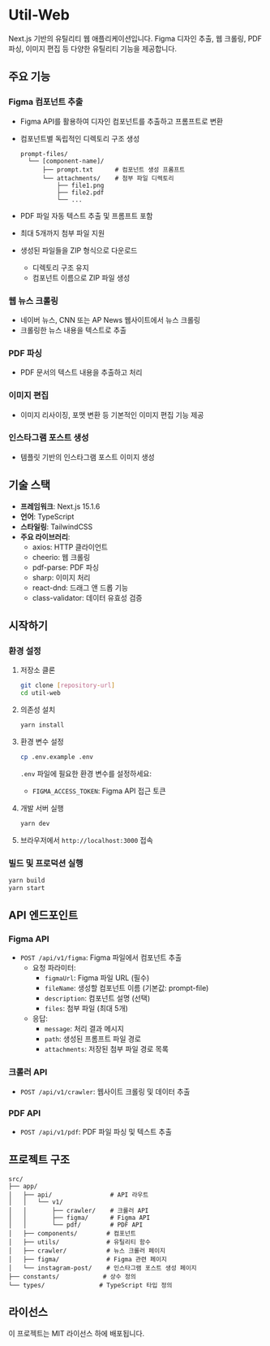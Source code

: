 # Util-Web

Next.js 기반의 유틸리티 웹 애플리케이션입니다. Figma 디자인 추출, 웹 크롤링, PDF 파싱, 이미지 편집 등 다양한 유틸리티 기능을 제공합니다.

## 주요 기능

### Figma 컴포넌트 추출

- Figma API를 활용하여 디자인 컴포넌트를 추출하고 프롬프트로 변환
- 컴포넌트별 독립적인 디렉토리 구조 생성

  ```
  prompt-files/
    └── [component-name]/
        ├── prompt.txt      # 컴포넌트 생성 프롬프트
        └── attachments/    # 첨부 파일 디렉토리
            ├── file1.png
            ├── file2.pdf
            └── ...
  ```

- PDF 파일 자동 텍스트 추출 및 프롬프트 포함
- 최대 5개까지 첨부 파일 지원
- 생성된 파일들을 ZIP 형식으로 다운로드
  - 디렉토리 구조 유지
  - 컴포넌트 이름으로 ZIP 파일 생성

### 웹 뉴스 크롤링

- 네이버 뉴스, CNN 또는 AP News 웹사이트에서 뉴스 크롤링
- 크롤링한 뉴스 내용을 텍스트로 추출

### PDF 파싱

- PDF 문서의 텍스트 내용을 추출하고 처리

### 이미지 편집

- 이미지 리사이징, 포맷 변환 등 기본적인 이미지 편집 기능 제공

### 인스타그램 포스트 생성

- 템플릿 기반의 인스타그램 포스트 이미지 생성

## 기술 스택

- **프레임워크**: Next.js 15.1.6
- **언어**: TypeScript
- **스타일링**: TailwindCSS
- **주요 라이브러리**:
  - axios: HTTP 클라이언트
  - cheerio: 웹 크롤링
  - pdf-parse: PDF 파싱
  - sharp: 이미지 처리
  - react-dnd: 드래그 앤 드롭 기능
  - class-validator: 데이터 유효성 검증

## 시작하기

### 환경 설정

1. 저장소 클론

   ```bash
   git clone [repository-url]
   cd util-web
   ```

2. 의존성 설치

   ```bash
   yarn install
   ```

3. 환경 변수 설정

   ```bash
   cp .env.example .env
   ```

   `.env` 파일에 필요한 환경 변수를 설정하세요:

   - `FIGMA_ACCESS_TOKEN`: Figma API 접근 토큰

4. 개발 서버 실행

   ```bash
   yarn dev
   ```

5. 브라우저에서 `http://localhost:3000` 접속

### 빌드 및 프로덕션 실행

```bash
yarn build
yarn start
```

## API 엔드포인트

### Figma API

- `POST /api/v1/figma`: Figma 파일에서 컴포넌트 추출
  - 요청 파라미터:
    - `figmaUrl`: Figma 파일 URL (필수)
    - `fileName`: 생성할 컴포넌트 이름 (기본값: prompt-file)
    - `description`: 컴포넌트 설명 (선택)
    - `files`: 첨부 파일 (최대 5개)
  - 응답:
    - `message`: 처리 결과 메시지
    - `path`: 생성된 프롬프트 파일 경로
    - `attachments`: 저장된 첨부 파일 경로 목록

### 크롤러 API

- `POST /api/v1/crawler`: 웹사이트 크롤링 및 데이터 추출

### PDF API

- `POST /api/v1/pdf`: PDF 파일 파싱 및 텍스트 추출

## 프로젝트 구조

```
src/
├── app/
│   ├── api/                # API 라우트
│   │   └── v1/
│   │       ├── crawler/    # 크롤러 API
│   │       ├── figma/      # Figma API
│   │       └── pdf/        # PDF API
│   ├── components/        # 컴포넌트
│   ├── utils/             # 유틸리티 함수
│   ├── crawler/           # 뉴스 크롤러 페이지
│   ├── figma/             # Figma 관련 페이지
│   └── instagram-post/    # 인스타그램 포스트 생성 페이지
├── constants/            # 상수 정의
└── types/               # TypeScript 타입 정의
```

## 라이선스

이 프로젝트는 MIT 라이선스 하에 배포됩니다.
